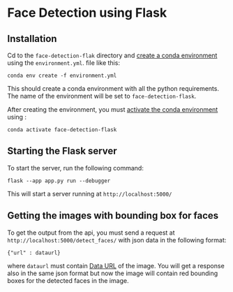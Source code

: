 # Face Detection using Flask

## Installation
Cd to the `face-detection-flak` directory and 
[create a conda environment](https://conda.io/projects/conda/en/latest/user-guide/tasks/manage-environments.html#creating-an-environment-from-an-environment-yml-file) 
using the `environment.yml`. file like this:
```
conda env create -f environment.yml
```
This should create a conda environment with all the python requirements. The name 
of the environment will be set to `face-detection-flask`.

After creating the environment, you must 
[activate the conda environment](https://conda.io/projects/conda/en/latest/user-guide/tasks/manage-environments.html#activating-an-environment)
using :
```
conda activate face-detection-flask
```

## Starting the Flask server
To start the server, run the following command:
```
flask --app app.py run --debugger
```
This will start a server running at `http://localhost:5000/`

## Getting the images with bounding box for faces
To get the output from the api, you must send a request at `http://localhost:5000/detect_faces/`
with json data in the following format:
```
{"url" : dataurl}
```
where `dataurl` must contain [Data URL](https://developer.mozilla.org/en-US/docs/web/http/basics_of_http/data_urls)
of the image. You will get a response also in the same json format but now
the image will contain red bounding boxes for the detected faces in the
image.
